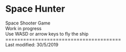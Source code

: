 # Space Hunter
Space Shooter Game\
Work in progress\
Use WASD or arrow keys to fly the ship\
=======================================\
Last modified: 30/5/2019
